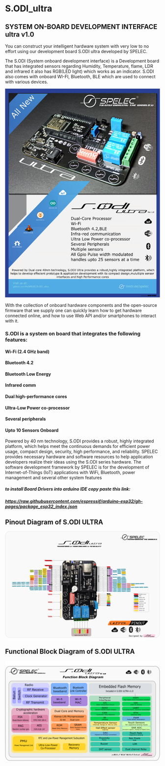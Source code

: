

# S.ODI_ultra

## SYSTEM ON-BOARD DEVELOPMENT INTERFACE  ultra v1.0
  You can construct your intelligent hardware system with very low to no effort using our development board S.ODI ultra developed by SPELEC.

The S.ODI (System onboard development interface) is a Development board that has integrated sensors regarding Humidity, Temperature, flame, LDR and infrared it also has RGB(LED light) which works as an indicator. S.ODI also comes with onboard WI-FI, Bluetooth, BLE which are used to connect with various devices. 
 
  ![](S.ODI%20IMAGES/s.odi%20featuring%20broucher%20small.png)
 
With the collection of onboard hardware components and the open-source firmware that we supply one can quickly learn how to get hardware connected online, and how to use Web API and/or smartphones to interact with it.
### S.ODI is a system on board that integrates the following features: 
#### Wi-Fi (2.4 GHz band)
#### Bluetooth 4.2 
#### Bluetooth Low Energy 
#### Infrared comm 
#### Dual high-performance cores
#### Ultra-Low Power co-processor 
#### Several peripherals 
#### Upto 10 Sensors Onboard

  Powered by 40 nm technology, S.ODI provides a robust, highly integrated platform, which helps meet the continuous demands for efficient power usage, compact design, security, high performance, and reliability. 
 SPELEC provides necessary hardware and software resources to help application developers realize their ideas using the S.ODI series hardware. The software development framework by SPELEC is for the development of Internet-of-Things (IoT) applications with WiFi, Bluetooth, power management and several other system features
 
##### to install Board Drivers into arduino IDE copy paste this link: 
##### https://raw.githubusercontent.com/espressif/arduino-esp32/gh-pages/package_esp32_index.json 

## Pinout Diagram of S.ODI ULTRA

![](S.ODI%20IMAGES/S.ODI%20PINOUT(HD)final.png)

## Functional Block Diagram of S.ODI ULTRA
![](S.ODI%20IMAGES/S.ODI%20BLOCK%20DIAGRAM%20HD.png)
